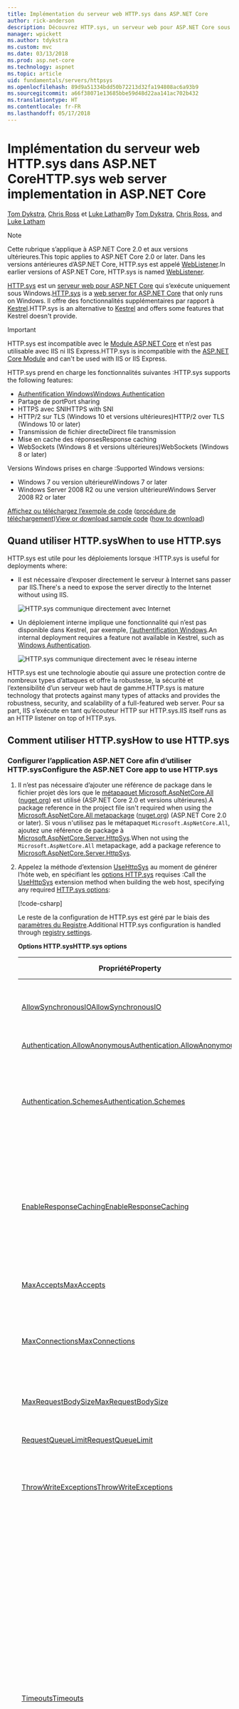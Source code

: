```yaml
---
title: Implémentation du serveur web HTTP.sys dans ASP.NET Core
author: rick-anderson
description: Découvrez HTTP.sys, un serveur web pour ASP.NET Core sous Windows. Basé sur le pilote en mode noyau HTTP.sys, HTTP.sys est une solution qui permet d’établir une connexion directe à Internet sans IIS ni Kestrel.
manager: wpickett
ms.author: tdykstra
ms.custom: mvc
ms.date: 03/13/2018
ms.prod: asp.net-core
ms.technology: aspnet
ms.topic: article
uid: fundamentals/servers/httpsys
ms.openlocfilehash: 89d9a51334bdd50b72213d32fa194808ac6a93b9
ms.sourcegitcommit: a66f38071e13685bbe59d48d22aa141ac702b432
ms.translationtype: HT
ms.contentlocale: fr-FR
ms.lasthandoff: 05/17/2018
---
```

# <a name="httpsys-web-server-implementation-in-aspnet-core"></a><span data-ttu-id="3659b-104">Implémentation du serveur web HTTP.sys dans ASP.NET Core</span><span class="sxs-lookup"><span data-stu-id="3659b-104">HTTP.sys web server implementation in ASP.NET Core</span></span>

<span data-ttu-id="3659b-105">[Tom Dykstra](https://github.com/tdykstra), [Chris Ross](https://github.com/Tratcher) et [Luke Latham](https://github.com/guardrex)</span><span class="sxs-lookup"><span data-stu-id="3659b-105">By [Tom Dykstra](https://github.com/tdykstra), [Chris Ross](https://github.com/Tratcher), and [Luke Latham](https://github.com/guardrex)</span></span>

> [!NOTE]
> <span data-ttu-id="3659b-106">Cette rubrique s’applique à ASP.NET Core 2.0 et aux versions ultérieures.</span><span class="sxs-lookup"><span data-stu-id="3659b-106">This topic applies to ASP.NET Core 2.0 or later.</span></span> <span data-ttu-id="3659b-107">Dans les versions antérieures d’ASP.NET Core, HTTP.sys est appelé [WebListener](xref:fundamentals/servers/weblistener).</span><span class="sxs-lookup"><span data-stu-id="3659b-107">In earlier versions of ASP.NET Core, HTTP.sys is named [WebListener](xref:fundamentals/servers/weblistener).</span></span>

<span data-ttu-id="3659b-108">[HTTP.sys](/iis/get-started/introduction-to-iis/introduction-to-iis-architecture#hypertext-transfer-protocol-stack-httpsys) est un [serveur web pour ASP.NET Core](xref:fundamentals/servers/index) qui s’exécute uniquement sous Windows.</span><span class="sxs-lookup"><span data-stu-id="3659b-108">[HTTP.sys](/iis/get-started/introduction-to-iis/introduction-to-iis-architecture#hypertext-transfer-protocol-stack-httpsys) is a [web server for ASP.NET Core](xref:fundamentals/servers/index) that only runs on Windows.</span></span> <span data-ttu-id="3659b-109">Il offre des fonctionnalités supplémentaires par rapport à [Kestrel](xref:fundamentals/servers/kestrel).</span><span class="sxs-lookup"><span data-stu-id="3659b-109">HTTP.sys is an alternative to [Kestrel](xref:fundamentals/servers/kestrel) and offers some features that Kestrel doesn't provide.</span></span>

> [!IMPORTANT]
> <span data-ttu-id="3659b-110">HTTP.sys est incompatible avec le [Module ASP.NET Core](xref:fundamentals/servers/aspnet-core-module) et n’est pas utilisable avec IIS ni IIS Express.</span><span class="sxs-lookup"><span data-stu-id="3659b-110">HTTP.sys is incompatible with the [ASP.NET Core Module](xref:fundamentals/servers/aspnet-core-module) and can't be used with IIS or IIS Express.</span></span>

<span data-ttu-id="3659b-111">HTTP.sys prend en charge les fonctionnalités suivantes :</span><span class="sxs-lookup"><span data-stu-id="3659b-111">HTTP.sys supports the following features:</span></span>

* [<span data-ttu-id="3659b-112">Authentification Windows</span><span class="sxs-lookup"><span data-stu-id="3659b-112">Windows Authentication</span></span>](xref:security/authentication/windowsauth)
* <span data-ttu-id="3659b-113">Partage de port</span><span class="sxs-lookup"><span data-stu-id="3659b-113">Port sharing</span></span>
* <span data-ttu-id="3659b-114">HTTPS avec SNI</span><span class="sxs-lookup"><span data-stu-id="3659b-114">HTTPS with SNI</span></span>
* <span data-ttu-id="3659b-115">HTTP/2 sur TLS (Windows 10 et versions ultérieures)</span><span class="sxs-lookup"><span data-stu-id="3659b-115">HTTP/2 over TLS (Windows 10 or later)</span></span>
* <span data-ttu-id="3659b-116">Transmission de fichier directe</span><span class="sxs-lookup"><span data-stu-id="3659b-116">Direct file transmission</span></span>
* <span data-ttu-id="3659b-117">Mise en cache des réponses</span><span class="sxs-lookup"><span data-stu-id="3659b-117">Response caching</span></span>
* <span data-ttu-id="3659b-118">WebSockets (Windows 8 et versions ultérieures)</span><span class="sxs-lookup"><span data-stu-id="3659b-118">WebSockets (Windows 8 or later)</span></span>

<span data-ttu-id="3659b-119">Versions Windows prises en charge :</span><span class="sxs-lookup"><span data-stu-id="3659b-119">Supported Windows versions:</span></span>

* <span data-ttu-id="3659b-120">Windows 7 ou version ultérieure</span><span class="sxs-lookup"><span data-stu-id="3659b-120">Windows 7 or later</span></span>
* <span data-ttu-id="3659b-121">Windows Server 2008 R2 ou une version ultérieure</span><span class="sxs-lookup"><span data-stu-id="3659b-121">Windows Server 2008 R2 or later</span></span>

<span data-ttu-id="3659b-122">[Affichez ou téléchargez l’exemple de code](https://github.com/aspnet/Docs/tree/master/aspnetcore/fundamentals/servers/httpsys/sample) ([procédure de téléchargement](xref:tutorials/index#how-to-download-a-sample))</span><span class="sxs-lookup"><span data-stu-id="3659b-122">[View or download sample code](https://github.com/aspnet/Docs/tree/master/aspnetcore/fundamentals/servers/httpsys/sample) ([how to download](xref:tutorials/index#how-to-download-a-sample))</span></span>

## <a name="when-to-use-httpsys"></a><span data-ttu-id="3659b-123">Quand utiliser HTTP.sys</span><span class="sxs-lookup"><span data-stu-id="3659b-123">When to use HTTP.sys</span></span>

<span data-ttu-id="3659b-124">HTTP.sys est utile pour les déploiements lorsque :</span><span class="sxs-lookup"><span data-stu-id="3659b-124">HTTP.sys is useful for deployments where:</span></span>

* <span data-ttu-id="3659b-125">Il est nécessaire d’exposer directement le serveur à Internet sans passer par IIS.</span><span class="sxs-lookup"><span data-stu-id="3659b-125">There's a need to expose the server directly to the Internet without using IIS.</span></span>

  ![HTTP.sys communique directement avec Internet](httpsys/_static/httpsys-to-internet.png)

* <span data-ttu-id="3659b-127">Un déploiement interne implique une fonctionnalité qui n’est pas disponible dans Kestrel, par exemple, [l’authentification Windows](xref:security/authentication/windowsauth).</span><span class="sxs-lookup"><span data-stu-id="3659b-127">An internal deployment requires a feature not available in Kestrel, such as [Windows Authentication](xref:security/authentication/windowsauth).</span></span>

  ![HTTP.sys communique directement avec le réseau interne](httpsys/_static/httpsys-to-internal.png)

<span data-ttu-id="3659b-129">HTTP.sys est une technologie aboutie qui assure une protection contre de nombreux types d’attaques et offre la robustesse, la sécurité et l’extensibilité d’un serveur web haut de gamme.</span><span class="sxs-lookup"><span data-stu-id="3659b-129">HTTP.sys is mature technology that protects against many types of attacks and provides the robustness, security, and scalability of a full-featured web server.</span></span> <span data-ttu-id="3659b-130">Pour sa part, IIS s’exécute en tant qu’écouteur HTTP sur HTTP.sys.</span><span class="sxs-lookup"><span data-stu-id="3659b-130">IIS itself runs as an HTTP listener on top of HTTP.sys.</span></span> 

## <a name="how-to-use-httpsys"></a><span data-ttu-id="3659b-131">Comment utiliser HTTP.sys</span><span class="sxs-lookup"><span data-stu-id="3659b-131">How to use HTTP.sys</span></span>

### <a name="configure-the-aspnet-core-app-to-use-httpsys"></a><span data-ttu-id="3659b-132">Configurer l’application ASP.NET Core afin d’utiliser HTTP.sys</span><span class="sxs-lookup"><span data-stu-id="3659b-132">Configure the ASP.NET Core app to use HTTP.sys</span></span>

1. <span data-ttu-id="3659b-133">Il n’est pas nécessaire d’ajouter une référence de package dans le fichier projet dès lors que le [métapaquet Microsoft.AspNetCore.All](xref:fundamentals/metapackage) ([nuget.org](https://www.nuget.org/packages/Microsoft.AspNetCore.All/)) est utilisé (ASP.NET Core 2.0 et versions ultérieures).</span><span class="sxs-lookup"><span data-stu-id="3659b-133">A package reference in the project file isn't required when using the [Microsoft.AspNetCore.All metapackage](xref:fundamentals/metapackage) ([nuget.org](https://www.nuget.org/packages/Microsoft.AspNetCore.All/)) (ASP.NET Core 2.0 or later).</span></span> <span data-ttu-id="3659b-134">Si vous n'utilisez pas le métapaquet `Microsoft.AspNetCore.All`, ajoutez une référence de package à [Microsoft.AspNetCore.Server.HttpSys](https://www.nuget.org/packages/Microsoft.AspNetCore.Server.HttpSys/).</span><span class="sxs-lookup"><span data-stu-id="3659b-134">When not using the `Microsoft.AspNetCore.All` metapackage, add a package reference to [Microsoft.AspNetCore.Server.HttpSys](https://www.nuget.org/packages/Microsoft.AspNetCore.Server.HttpSys/).</span></span>

2. <span data-ttu-id="3659b-135">Appelez la méthode d’extension [UseHttpSys](/dotnet/api/microsoft.aspnetcore.hosting.webhostbuilderhttpsysextensions.usehttpsys) au moment de générer l’hôte web, en spécifiant les [options HTTP.sys](/dotnet/api/microsoft.aspnetcore.server.httpsys.httpsysoptions) requises :</span><span class="sxs-lookup"><span data-stu-id="3659b-135">Call the [UseHttpSys](/dotnet/api/microsoft.aspnetcore.hosting.webhostbuilderhttpsysextensions.usehttpsys) extension method when building the web host, specifying any required [HTTP.sys options](/dotnet/api/microsoft.aspnetcore.server.httpsys.httpsysoptions):</span></span>

   [!code-csharp[](httpsys/sample/Program.cs?name=snippet1&highlight=4-12)]

   <span data-ttu-id="3659b-136">Le reste de la configuration de HTTP.sys est géré par le biais des [paramètres du Registre](https://support.microsoft.com/kb/820129).</span><span class="sxs-lookup"><span data-stu-id="3659b-136">Additional HTTP.sys configuration is handled through [registry settings](https://support.microsoft.com/kb/820129).</span></span>

   <span data-ttu-id="3659b-137">**Options HTTP.sys**</span><span class="sxs-lookup"><span data-stu-id="3659b-137">**HTTP.sys options**</span></span>

   | <span data-ttu-id="3659b-138">Propriété</span><span class="sxs-lookup"><span data-stu-id="3659b-138">Property</span></span> | <span data-ttu-id="3659b-139">Description</span><span class="sxs-lookup"><span data-stu-id="3659b-139">Description</span></span> | <span data-ttu-id="3659b-140">Par défaut</span><span class="sxs-lookup"><span data-stu-id="3659b-140">Default</span></span> |
   | -------- | ----------- | :-----: |
   | [<span data-ttu-id="3659b-141">AllowSynchronousIO</span><span class="sxs-lookup"><span data-stu-id="3659b-141">AllowSynchronousIO</span></span>](/dotnet/api/microsoft.aspnetcore.server.httpsys.httpsysoptions.allowsynchronousio) | <span data-ttu-id="3659b-142">Contrôle si l’entrée/sortie synchrone est autorisée pour le `HttpContext.Request.Body` et le `HttpContext.Response.Body`.</span><span class="sxs-lookup"><span data-stu-id="3659b-142">Control whether synchronous input/output is allowed for the `HttpContext.Request.Body` and `HttpContext.Response.Body`.</span></span> | `true` |
   | [<span data-ttu-id="3659b-143">Authentication.AllowAnonymous</span><span class="sxs-lookup"><span data-stu-id="3659b-143">Authentication.AllowAnonymous</span></span>](/dotnet/api/microsoft.aspnetcore.server.httpsys.authenticationmanager.allowanonymous) | <span data-ttu-id="3659b-144">Autorise les requêtes anonymes.</span><span class="sxs-lookup"><span data-stu-id="3659b-144">Allow anonymous requests.</span></span> | `true` |
   | [<span data-ttu-id="3659b-145">Authentication.Schemes</span><span class="sxs-lookup"><span data-stu-id="3659b-145">Authentication.Schemes</span></span>](/dotnet/api/microsoft.aspnetcore.server.httpsys.authenticationmanager.schemes) | <span data-ttu-id="3659b-146">Spécifie les schémas d’authentification autorisés.</span><span class="sxs-lookup"><span data-stu-id="3659b-146">Specify the allowed authentication schemes.</span></span> <span data-ttu-id="3659b-147">Peut être modifié à tout moment avant la suppression de l’écouteur.</span><span class="sxs-lookup"><span data-stu-id="3659b-147">May be modified at any time prior to disposing the listener.</span></span> <span data-ttu-id="3659b-148">Les valeurs sont fournies par [l’enum AuthenticationSchemes](/dotnet/api/microsoft.aspnetcore.server.httpsys.authenticationschemes) : `Basic`, `Kerberos`, `Negotiate`, `None` et `NTLM`.</span><span class="sxs-lookup"><span data-stu-id="3659b-148">Values are provided by the [AuthenticationSchemes enum](/dotnet/api/microsoft.aspnetcore.server.httpsys.authenticationschemes): `Basic`, `Kerberos`, `Negotiate`, `None`, and `NTLM`.</span></span> | `None` |
   | [<span data-ttu-id="3659b-149">EnableResponseCaching</span><span class="sxs-lookup"><span data-stu-id="3659b-149">EnableResponseCaching</span></span>](/dotnet/api/microsoft.aspnetcore.server.httpsys.httpsysoptions.enableresponsecaching) | <span data-ttu-id="3659b-150">Tente la mise en cache [en mode noyau](/windows-hardware/drivers/gettingstarted/user-mode-and-kernel-mode) pour les réponses comportant un en-tête compatible.</span><span class="sxs-lookup"><span data-stu-id="3659b-150">Attempt [kernel-mode](/windows-hardware/drivers/gettingstarted/user-mode-and-kernel-mode) caching for responses with eligible headers.</span></span> <span data-ttu-id="3659b-151">La réponse peut ne pas inclure d’en-tête `Set-Cookie`, `Vary` ou `Pragma`.</span><span class="sxs-lookup"><span data-stu-id="3659b-151">The response may not include `Set-Cookie`, `Vary`, or `Pragma` headers.</span></span> <span data-ttu-id="3659b-152">Elle doit comporter un en-tête `Cache-Control` `public` et soit une valeur `shared-max-age` ou `max-age`, soit un en-tête `Expires`.</span><span class="sxs-lookup"><span data-stu-id="3659b-152">It must include a `Cache-Control` header that's `public` and either a `shared-max-age` or `max-age` value, or an `Expires` header.</span></span> | `true` |
   | [<span data-ttu-id="3659b-153">MaxAccepts</span><span class="sxs-lookup"><span data-stu-id="3659b-153">MaxAccepts</span></span>](/dotnet/api/microsoft.aspnetcore.server.httpsys.httpsysoptions.maxaccepts) | <span data-ttu-id="3659b-154">Nombre maximal d'acceptations simultanées.</span><span class="sxs-lookup"><span data-stu-id="3659b-154">The maximum number of concurrent accepts.</span></span> | <span data-ttu-id="3659b-155">5 &times; [Environment.<br>ProcessorCount](/dotnet/api/system.environment.processorcount)</span><span class="sxs-lookup"><span data-stu-id="3659b-155">5 &times; [Environment.<br>ProcessorCount](/dotnet/api/system.environment.processorcount)</span></span> |
   | [<span data-ttu-id="3659b-156">MaxConnections</span><span class="sxs-lookup"><span data-stu-id="3659b-156">MaxConnections</span></span>](/dotnet/api/microsoft.aspnetcore.server.httpsys.httpsysoptions.maxconnections) | <span data-ttu-id="3659b-157">Nombre maximum de connexions simultanées à accepter.</span><span class="sxs-lookup"><span data-stu-id="3659b-157">The maximum number of concurrent connections to accept.</span></span> <span data-ttu-id="3659b-158">Utilisez `-1` pour signifier l’infini,</span><span class="sxs-lookup"><span data-stu-id="3659b-158">Use `-1` for infinite.</span></span> <span data-ttu-id="3659b-159">et `null` pour utiliser le paramètre du Registre qui s’applique à l’ordinateur dans son ensemble.</span><span class="sxs-lookup"><span data-stu-id="3659b-159">Use `null` to use the registry's machine-wide setting.</span></span> | `null`<br><span data-ttu-id="3659b-160">(illimité)</span><span class="sxs-lookup"><span data-stu-id="3659b-160">(unlimited)</span></span> |
   | [<span data-ttu-id="3659b-161">MaxRequestBodySize</span><span class="sxs-lookup"><span data-stu-id="3659b-161">MaxRequestBodySize</span></span>](/dotnet/api/microsoft.aspnetcore.server.httpsys.httpsysoptions.maxrequestbodysize) | <span data-ttu-id="3659b-162">Consultez la section <a href="#maxrequestbodysize">MaxRequestBodySize</a>.</span><span class="sxs-lookup"><span data-stu-id="3659b-162">See the <a href="#maxrequestbodysize">MaxRequestBodySize</a> section.</span></span> | <span data-ttu-id="3659b-163">30 000 000 octets</span><span class="sxs-lookup"><span data-stu-id="3659b-163">30000000 bytes</span></span><br><span data-ttu-id="3659b-164">(env. 28,6 Mo)</span><span class="sxs-lookup"><span data-stu-id="3659b-164">(~28.6 MB)</span></span> |
   | [<span data-ttu-id="3659b-165">RequestQueueLimit</span><span class="sxs-lookup"><span data-stu-id="3659b-165">RequestQueueLimit</span></span>](/dotnet/api/microsoft.aspnetcore.server.httpsys.httpsysoptions.requestqueuelimit) | <span data-ttu-id="3659b-166">Nombre maximal de demandes pouvant être placées en file d'attente.</span><span class="sxs-lookup"><span data-stu-id="3659b-166">The maximum number of requests that can be queued.</span></span> | <span data-ttu-id="3659b-167">1000</span><span class="sxs-lookup"><span data-stu-id="3659b-167">1000</span></span> |
   | [<span data-ttu-id="3659b-168">ThrowWriteExceptions</span><span class="sxs-lookup"><span data-stu-id="3659b-168">ThrowWriteExceptions</span></span>](/dotnet/api/microsoft.aspnetcore.server.httpsys.httpsysoptions.throwwriteexceptions) | <span data-ttu-id="3659b-169">Indique si les écritures dans le corps de la réponse qui échouent en raison d’une déconnexion du client doivent lever des exceptions ou se terminer normalement.</span><span class="sxs-lookup"><span data-stu-id="3659b-169">Indicate if response body writes that fail due to client disconnects should throw exceptions or complete normally.</span></span> | `false`<br><span data-ttu-id="3659b-170">(se terminer normalement)</span><span class="sxs-lookup"><span data-stu-id="3659b-170">(complete normally)</span></span> |
   | [<span data-ttu-id="3659b-171">Timeouts</span><span class="sxs-lookup"><span data-stu-id="3659b-171">Timeouts</span></span>](/dotnet/api/microsoft.aspnetcore.server.httpsys.httpsysoptions.timeouts) | <span data-ttu-id="3659b-172">Expose la configuration [TimeoutManager](/dotnet/api/microsoft.aspnetcore.server.httpsys.timeoutmanager) de HTTP.sys, également paramétrable dans le Registre.</span><span class="sxs-lookup"><span data-stu-id="3659b-172">Expose the HTTP.sys [TimeoutManager](/dotnet/api/microsoft.aspnetcore.server.httpsys.timeoutmanager) configuration, which may also be configured in the registry.</span></span> <span data-ttu-id="3659b-173">Suivez les liens de l’API pour en savoir plus sur chaque paramètre, y compris les valeurs par défaut :</span><span class="sxs-lookup"><span data-stu-id="3659b-173">Follow the API links to learn more about each setting, including default values:</span></span><ul><li><span data-ttu-id="3659b-174">[Timeouts.DrainEntityBody](/dotnet/api/microsoft.aspnetcore.server.httpsys.httpsysoptions.timeouts.drainentitybody) &ndash; Temps alloué à l’API de serveur HTTP pour décharger le corps de l’entité sur une connexion persistante.</span><span class="sxs-lookup"><span data-stu-id="3659b-174">[Timeouts.DrainEntityBody](/dotnet/api/microsoft.aspnetcore.server.httpsys.httpsysoptions.timeouts.drainentitybody) &ndash; Time allowed for the HTTP Server API to drain the entity body on a Keep-Alive connection.</span></span></li><li><span data-ttu-id="3659b-175">[Timeouts.EntityBody](/dotnet/api/microsoft.aspnetcore.server.httpsys.httpsysoptions.timeouts.entitybody) &ndash; Temps alloué pour que le corps de l'entité de la demande arrive.</span><span class="sxs-lookup"><span data-stu-id="3659b-175">[Timeouts.EntityBody](/dotnet/api/microsoft.aspnetcore.server.httpsys.httpsysoptions.timeouts.entitybody) &ndash; Time allowed for the request entity body to arrive.</span></span></li><li><span data-ttu-id="3659b-176">[Timeouts.HeaderWait](/dotnet/api/microsoft.aspnetcore.server.httpsys.httpsysoptions.timeouts.headerwait) &ndash; Temps alloué à l’API de serveur HTTP pour analyser l’en-tête de la demande.</span><span class="sxs-lookup"><span data-stu-id="3659b-176">[Timeouts.HeaderWait](/dotnet/api/microsoft.aspnetcore.server.httpsys.httpsysoptions.timeouts.headerwait) &ndash; Time allowed for the HTTP Server API to parse the request header.</span></span></li><li><span data-ttu-id="3659b-177">[Timeouts.IdleConnection](/dotnet/api/microsoft.aspnetcore.server.httpsys.httpsysoptions.timeouts.idleconnection) &ndash; Temps alloué pour une connexion inactive.</span><span class="sxs-lookup"><span data-stu-id="3659b-177">[Timeouts.IdleConnection](/dotnet/api/microsoft.aspnetcore.server.httpsys.httpsysoptions.timeouts.idleconnection) &ndash; Time allowed for an idle connection.</span></span></li><li><span data-ttu-id="3659b-178">[Timeouts.MinSendBytesPerSecond](/dotnet/api/microsoft.aspnetcore.server.httpsys.httpsysoptions.timeouts.minsendbytespersecond) &ndash; Taux d’envoi minimal de la réponse.</span><span class="sxs-lookup"><span data-stu-id="3659b-178">[Timeouts.MinSendBytesPerSecond](/dotnet/api/microsoft.aspnetcore.server.httpsys.httpsysoptions.timeouts.minsendbytespersecond) &ndash; The minimum send rate for the response.</span></span></li><li><span data-ttu-id="3659b-179">[Timeouts.RequestQueue](/dotnet/api/microsoft.aspnetcore.server.httpsys.httpsysoptions.timeouts.requestqueue) &ndash; Temps alloué à la demande pour rester dans la file d’attente des demandes avant que l’application ne la récupère.</span><span class="sxs-lookup"><span data-stu-id="3659b-179">[Timeouts.RequestQueue](/dotnet/api/microsoft.aspnetcore.server.httpsys.httpsysoptions.timeouts.requestqueue) &ndash; Time allowed for the request to remain in the request queue before the app picks it up.</span></span></li></ul> |  |
   | [<span data-ttu-id="3659b-180">UrlPrefixes</span><span class="sxs-lookup"><span data-stu-id="3659b-180">UrlPrefixes</span></span>](/dotnet/api/microsoft.aspnetcore.server.httpsys.httpsysoptions.urlprefixes) | <span data-ttu-id="3659b-181">Spécifiez la [UrlPrefixCollection](/dotnet/api/microsoft.aspnetcore.server.httpsys.urlprefixcollection) à inscrire auprès de HTTP.sys.</span><span class="sxs-lookup"><span data-stu-id="3659b-181">Specify the [UrlPrefixCollection](/dotnet/api/microsoft.aspnetcore.server.httpsys.urlprefixcollection) to register with HTTP.sys.</span></span> <span data-ttu-id="3659b-182">La plus utile est [UrlPrefixCollection.Add](/dotnet/api/microsoft.aspnetcore.server.httpsys.urlprefixcollection.add), qui permet d’ajouter un préfixe à la collection.</span><span class="sxs-lookup"><span data-stu-id="3659b-182">The most useful is [UrlPrefixCollection.Add](/dotnet/api/microsoft.aspnetcore.server.httpsys.urlprefixcollection.add), which is used to add a prefix to the collection.</span></span> <span data-ttu-id="3659b-183">Ces choix peuvent être modifiés à tout moment avant la suppression de l’écouteur.</span><span class="sxs-lookup"><span data-stu-id="3659b-183">These may be modified at any time prior to disposing the listener.</span></span> |  |

   <a name="maxrequestbodysize"></a>
   <span data-ttu-id="3659b-184">**MaxRequestBodySize**</span><span class="sxs-lookup"><span data-stu-id="3659b-184">**MaxRequestBodySize**</span></span>

   <span data-ttu-id="3659b-185">Taille maximale autorisée pour le corps d’une demande, en octets.</span><span class="sxs-lookup"><span data-stu-id="3659b-185">The maximum allowed size of any request body in bytes.</span></span> <span data-ttu-id="3659b-186">Lorsque la valeur est `null`, elle est illimitée.</span><span class="sxs-lookup"><span data-stu-id="3659b-186">When set to `null`, the maximum request body size is unlimited.</span></span> <span data-ttu-id="3659b-187">Cette limite est sans effet sur les connexions mises à niveau, qui sont illimitées.</span><span class="sxs-lookup"><span data-stu-id="3659b-187">This limit has no effect on upgraded connections, which are always unlimited.</span></span>

   <span data-ttu-id="3659b-188">Pour remplacer la limite d’un seul `IActionResult` dans une application MVC ASP.NET Core, nous vous recommandons d’utiliser l’attribut [RequestSizeLimitAttribute](/dotnet/api/microsoft.aspnetcore.mvc.requestsizelimitattribute) sur une méthode d’action :</span><span class="sxs-lookup"><span data-stu-id="3659b-188">The recommended method to override the limit in an ASP.NET Core MVC app for a single `IActionResult` is to use the [RequestSizeLimitAttribute](/dotnet/api/microsoft.aspnetcore.mvc.requestsizelimitattribute) attribute on an action method:</span></span>

   ```csharp
   [RequestSizeLimit(100000000)]
   public IActionResult MyActionMethod()
   ```

   <span data-ttu-id="3659b-189">Une exception est levée si l’application tente de configurer la limite sur une demande dont l’application a commencé la lecture.</span><span class="sxs-lookup"><span data-stu-id="3659b-189">An exception is thrown if the app attempts to configure the limit on a request after the app has started reading the request.</span></span> <span data-ttu-id="3659b-190">La propriété `IsReadOnly` indique si la propriété `MaxRequestBodySize` est en lecture seule, et donc s’il est trop tard pour configurer la limite.</span><span class="sxs-lookup"><span data-stu-id="3659b-190">An `IsReadOnly` property can be used to indicate if the `MaxRequestBodySize` property is in a read-only state, meaning it's too late to configure the limit.</span></span>

   <span data-ttu-id="3659b-191">Si l’application doit remplacer [MaxRequestBodySize](/dotnet/api/microsoft.aspnetcore.server.httpsys.httpsysoptions.maxrequestbodysize) demande par demande, utilisez [IHttpMaxRequestBodySizeFeature](/dotnet/api/microsoft.aspnetcore.http.features.ihttpmaxrequestbodysizefeature) :</span><span class="sxs-lookup"><span data-stu-id="3659b-191">If the app should override [MaxRequestBodySize](/dotnet/api/microsoft.aspnetcore.server.httpsys.httpsysoptions.maxrequestbodysize) per-request, use the [IHttpMaxRequestBodySizeFeature](/dotnet/api/microsoft.aspnetcore.http.features.ihttpmaxrequestbodysizefeature):</span></span>

   [!code-csharp[](httpsys/sample/Startup.cs?name=snippet1&highlight=6-7)]

3. <span data-ttu-id="3659b-192">Si vous utilisez Visual Studio, vérifiez que l’application n’est pas configurée pour exécuter IIS ou IIS Express.</span><span class="sxs-lookup"><span data-stu-id="3659b-192">If using Visual Studio, make sure the app isn't configured to run IIS or IIS Express.</span></span>

   <span data-ttu-id="3659b-193">Dans Visual Studio, le profil de démarrage par défaut est destiné à IIS Express.</span><span class="sxs-lookup"><span data-stu-id="3659b-193">In Visual Studio, the default launch profile is for IIS Express.</span></span> <span data-ttu-id="3659b-194">Pour exécuter le projet en tant qu’application console, changez manuellement le profil sélectionné, comme dans la capture d’écran suivante :</span><span class="sxs-lookup"><span data-stu-id="3659b-194">To run the project as a console app, manually change the selected profile, as shown in the following screen shot:</span></span>

   ![Sélectionner le profil d’application console](httpsys/_static/vs-choose-profile.png)

### <a name="configure-windows-server"></a><span data-ttu-id="3659b-196">Configurer Windows Server</span><span class="sxs-lookup"><span data-stu-id="3659b-196">Configure Windows Server</span></span>

1. <span data-ttu-id="3659b-197">Si l’application est un [déploiement dépendant de .NET Framework](/dotnet/core/deploying/#framework-dependent-deployments-fdd), installez .NET Core, .NET Framework ou les deux (si l’application est une application .NET Core ciblant .NET Framework).</span><span class="sxs-lookup"><span data-stu-id="3659b-197">If the app is a [framework-dependent deployment](/dotnet/core/deploying/#framework-dependent-deployments-fdd), install .NET Core, .NET Framework, or both (if the app is a .NET Core app targeting the .NET Framework).</span></span>

   * <span data-ttu-id="3659b-198">**.NET Core** &ndash; Si l’application nécessite .NET Core, procurez-vous et exécutez le programme d’installation de .NET Core sur [Tous les téléchargements .NET](https://www.microsoft.com/net/download/all).</span><span class="sxs-lookup"><span data-stu-id="3659b-198">**.NET Core** &ndash; If the app requires .NET Core, obtain and run the .NET Core installer from [.NET All Downloads](https://www.microsoft.com/net/download/all).</span></span>
   * <span data-ttu-id="3659b-199">**.NET Framework** &ndash; Si l’application requiert .NET Framework, consultez la page [.NET Framework : guide d’installation](/dotnet/framework/install/) pour connaître les instructions d’installation.</span><span class="sxs-lookup"><span data-stu-id="3659b-199">**.NET Framework** &ndash; If the app requires .NET Framework, see [.NET Framework: Installation guide](/dotnet/framework/install/) to find installation instructions.</span></span> <span data-ttu-id="3659b-200">Installez la version requise de .NET Framework.</span><span class="sxs-lookup"><span data-stu-id="3659b-200">Install the required .NET Framework.</span></span> <span data-ttu-id="3659b-201">Le programme d’installation de la dernière version de .NET Framework se trouve dans la page [Tous les téléchargements .NET](https://www.microsoft.com/net/download/all).</span><span class="sxs-lookup"><span data-stu-id="3659b-201">The installer for the latest .NET Framework can be found at [.NET All Downloads](https://www.microsoft.com/net/download/all).</span></span>

2. <span data-ttu-id="3659b-202">Configurez les ports et les URL de l’application.</span><span class="sxs-lookup"><span data-stu-id="3659b-202">Configure URLs and ports for the app.</span></span>

   <span data-ttu-id="3659b-203">Par défaut, ASP.NET Core est lié à `http://localhost:5000`.</span><span class="sxs-lookup"><span data-stu-id="3659b-203">By default, ASP.NET Core binds to `http://localhost:5000`.</span></span> <span data-ttu-id="3659b-204">Pour configurer les ports et les préfixes d’URL, il existe plusieurs possibilités :</span><span class="sxs-lookup"><span data-stu-id="3659b-204">To configure URL prefixes and ports, options include using:</span></span>

   * [<span data-ttu-id="3659b-205">UseUrls</span><span class="sxs-lookup"><span data-stu-id="3659b-205">UseUrls</span></span>](/dotnet/api/microsoft.aspnetcore.hosting.hostingabstractionswebhostbuilderextensions.useurls)
   * <span data-ttu-id="3659b-206">Arguments de ligne de commande `urls`</span><span class="sxs-lookup"><span data-stu-id="3659b-206">`urls` command-line argument</span></span>
   * <span data-ttu-id="3659b-207">Variable d’environnement `ASPNETCORE_URLS`</span><span class="sxs-lookup"><span data-stu-id="3659b-207">`ASPNETCORE_URLS` environment variable</span></span>
   * [<span data-ttu-id="3659b-208">UrlPrefixes</span><span class="sxs-lookup"><span data-stu-id="3659b-208">UrlPrefixes</span></span>](/dotnet/api/microsoft.aspnetcore.server.httpsys.httpsysoptions.urlprefixes)

   <span data-ttu-id="3659b-209">L’exemple de code suivant montre comment utiliser [UrlPrefixes](/dotnet/api/microsoft.aspnetcore.server.httpsys.httpsysoptions.urlprefixes) :</span><span class="sxs-lookup"><span data-stu-id="3659b-209">The following code example shows how to use [UrlPrefixes](/dotnet/api/microsoft.aspnetcore.server.httpsys.httpsysoptions.urlprefixes):</span></span>

   [!code-csharp[](httpsys/sample/Program.cs?name=snippet1&highlight=11)]

   <span data-ttu-id="3659b-210">`UrlPrefixes` présente l’avantage de générer immédiatement un message d’erreur en cas de préfixe mal formé.</span><span class="sxs-lookup"><span data-stu-id="3659b-210">An advantage of `UrlPrefixes` is that an error message is generated immediately for improperly formatted prefixes.</span></span>

   <span data-ttu-id="3659b-211">Les paramètres de `UrlPrefixes` remplacent les paramètres `UseUrls`/`urls`/`ASPNETCORE_URLS`.</span><span class="sxs-lookup"><span data-stu-id="3659b-211">The settings in `UrlPrefixes` override `UseUrls`/`urls`/`ASPNETCORE_URLS` settings.</span></span> <span data-ttu-id="3659b-212">Par conséquent, avec `UseUrls`, `urls` et la variable d’environnement `ASPNETCORE_URLS`, il est plus facile de basculer entre Kestrel et HTTP.sys.</span><span class="sxs-lookup"><span data-stu-id="3659b-212">Therefore, an advantage of `UseUrls`, `urls`, and the `ASPNETCORE_URLS` environment variable is that it's easier to switch between Kestrel and HTTP.sys.</span></span> <span data-ttu-id="3659b-213">Pour plus d’informations sur `UseUrls`, `urls` et `ASPNETCORE_URLS`, consultez la rubrique [Héberger dans ASP.NET Core](xref:fundamentals/host/index).</span><span class="sxs-lookup"><span data-stu-id="3659b-213">For more information on `UseUrls`, `urls`, and `ASPNETCORE_URLS`, see the [Host in ASP.NET Core](xref:fundamentals/host/index) topic.</span></span>

   <span data-ttu-id="3659b-214">HTTP.sys utilise les [formats de chaîne UrlPrefix de l’API de serveur HTTP](https://msdn.microsoft.com/library/windows/desktop/aa364698.aspx).</span><span class="sxs-lookup"><span data-stu-id="3659b-214">HTTP.sys uses the [HTTP Server API UrlPrefix string formats](https://msdn.microsoft.com/library/windows/desktop/aa364698.aspx).</span></span>

   > [!WARNING]
   > <span data-ttu-id="3659b-215">Les liaisons génériques de niveau supérieur (`http://*:80/` et `http://+:80`) ne doivent **pas** être utilisées.</span><span class="sxs-lookup"><span data-stu-id="3659b-215">Top-level wildcard bindings (`http://*:80/` and `http://+:80`) should **not** be used.</span></span> <span data-ttu-id="3659b-216">Les liaisons génériques de niveau supérieur peuvent exposer votre application à des failles de sécurité.</span><span class="sxs-lookup"><span data-stu-id="3659b-216">Top-level wildcard bindings can open up your app to security vulnerabilities.</span></span> <span data-ttu-id="3659b-217">Cela s’applique aux caractères génériques forts et faibles.</span><span class="sxs-lookup"><span data-stu-id="3659b-217">This applies to both strong and weak wildcards.</span></span> <span data-ttu-id="3659b-218">Utilisez des noms d’hôte explicites plutôt que des caractères génériques.</span><span class="sxs-lookup"><span data-stu-id="3659b-218">Use explicit host names rather than wildcards.</span></span> <span data-ttu-id="3659b-219">Une liaison générique de sous-domaine (par exemple, `*.mysub.com`) ne présente pas ce risque de sécurité si vous contrôlez le domaine parent en entier (par opposition à `*.com`, qui est vulnérable).</span><span class="sxs-lookup"><span data-stu-id="3659b-219">Subdomain wildcard binding (for example, `*.mysub.com`) doesn't have this security risk if you control the entire parent domain (as opposed to `*.com`, which is vulnerable).</span></span> <span data-ttu-id="3659b-220">Consultez la [rfc7230 section-5.4](https://tools.ietf.org/html/rfc7230#section-5.4) pour plus d’informations.</span><span class="sxs-lookup"><span data-stu-id="3659b-220">See [rfc7230 section-5.4](https://tools.ietf.org/html/rfc7230#section-5.4) for more information.</span></span>

3. <span data-ttu-id="3659b-221">Préinscrivez les préfixes d’URL à lier à HTTP.sys et configurez les certificats x.509.</span><span class="sxs-lookup"><span data-stu-id="3659b-221">Preregister URL prefixes to bind to HTTP.sys and set up x.509 certificates.</span></span>

   <span data-ttu-id="3659b-222">Si les préfixes d’URL ne sont pas préinscrits sous Windows, exécutez l’application avec des privilèges Administrateur.</span><span class="sxs-lookup"><span data-stu-id="3659b-222">If URL prefixes aren't preregistered in Windows, run the app with administrator privileges.</span></span> <span data-ttu-id="3659b-223">Il existe une seule exception : si vous effectuez une liaison à localhost avec HTTP (et non HTTPS) et un numéro de port supérieur à 1024,</span><span class="sxs-lookup"><span data-stu-id="3659b-223">The only exception is when binding to localhost using HTTP (not HTTPS) with a port number greater than 1024.</span></span> <span data-ttu-id="3659b-224">les privilèges Administrateur ne sont pas nécessaires.</span><span class="sxs-lookup"><span data-stu-id="3659b-224">In that case, administrator privileges aren't required.</span></span>

   1. <span data-ttu-id="3659b-225">L’outil intégré pour configurer HTTP.sys est *netsh.exe*.</span><span class="sxs-lookup"><span data-stu-id="3659b-225">The built-in tool for configuring HTTP.sys is *netsh.exe*.</span></span> <span data-ttu-id="3659b-226">*netsh.exe* permet de réserver des préfixes d’URL et d’assigner des certificats X.509.</span><span class="sxs-lookup"><span data-stu-id="3659b-226">*netsh.exe* is used to reserve URL prefixes and assign X.509 certificates.</span></span> <span data-ttu-id="3659b-227">L’outil requiert des privilèges Administrateur.</span><span class="sxs-lookup"><span data-stu-id="3659b-227">The tool requires administrator privileges.</span></span>

      <span data-ttu-id="3659b-228">L’exemple suivant montre les commandes à effectuer pour réserver des préfixes d’URL aux ports 80 et 443 :</span><span class="sxs-lookup"><span data-stu-id="3659b-228">The following example shows the commands to reserve URL prefixes for ports 80 and 443:</span></span>

      ```console
      netsh http add urlacl url=http://+:80/ user=Users
      netsh http add urlacl url=https://+:443/ user=Users
      ```

      <span data-ttu-id="3659b-229">L’exemple suivant montre comment assigner un certificat X.509 :</span><span class="sxs-lookup"><span data-stu-id="3659b-229">The following example shows how to assign an X.509 certificate:</span></span>

      ```console
      netsh http add sslcert ipport=0.0.0.0:443 certhash=MyCertHash_Here appid="{00000000-0000-0000-0000-000000000000}"
      ```

      <span data-ttu-id="3659b-230">Documentation de référence de *netsh.exe* :</span><span class="sxs-lookup"><span data-stu-id="3659b-230">Reference documentation for *netsh.exe*:</span></span>

      * [<span data-ttu-id="3659b-231">Commandes netsh pour HTTP (Hypertext Transfer Protocol)</span><span class="sxs-lookup"><span data-stu-id="3659b-231">Netsh Commands for Hypertext Transfer Protocol (HTTP)</span></span>](https://technet.microsoft.com/library/cc725882.aspx)
      * [<span data-ttu-id="3659b-232">Chaînes UrlPrefix</span><span class="sxs-lookup"><span data-stu-id="3659b-232">UrlPrefix Strings</span></span>](https://msdn.microsoft.com/library/windows/desktop/aa364698.aspx)

   2. <span data-ttu-id="3659b-233">Créez des certificats X.509 auto-signés, si nécessaire.</span><span class="sxs-lookup"><span data-stu-id="3659b-233">Create self-signed X.509 certificates, if required.</span></span>

      [!INCLUDE [How to make an X.509 cert](../../includes/make-x509-cert.md)]


4. <span data-ttu-id="3659b-234">Ouvrez des ports du pare-feu pour autoriser le trafic à atteindre HTTP.sys.</span><span class="sxs-lookup"><span data-stu-id="3659b-234">Open firewall ports to allow traffic to reach HTTP.sys.</span></span> <span data-ttu-id="3659b-235">Utilisez *netsh.exe* ou les [cmdlets PowerShell](https://technet.microsoft.com/library/jj554906).</span><span class="sxs-lookup"><span data-stu-id="3659b-235">Use *netsh.exe* or [PowerShell cmdlets](https://technet.microsoft.com/library/jj554906).</span></span>

## <a name="proxy-server-and-load-balancer-scenarios"></a><span data-ttu-id="3659b-236">Scénarios avec un serveur proxy et un équilibreur de charge</span><span class="sxs-lookup"><span data-stu-id="3659b-236">Proxy server and load balancer scenarios</span></span>

<span data-ttu-id="3659b-237">Pour les applications hébergées par HTTP.sys qui interagissent avec les demandes provenant d’Internet ou d’un réseau d’entreprise, une configuration supplémentaire peut être nécessaire en cas d’hébergement derrière des serveurs proxy et des équilibreurs de charge.</span><span class="sxs-lookup"><span data-stu-id="3659b-237">For apps hosted by HTTP.sys that interact with requests from the Internet or a corporate network, additional configuration might be required when hosting behind proxy servers and load balancers.</span></span> <span data-ttu-id="3659b-238">Pour plus d’informations, consultez [Configurer ASP.NET Core pour l’utilisation de serveurs proxy et d’équilibreurs de charge](xref:host-and-deploy/proxy-load-balancer).</span><span class="sxs-lookup"><span data-stu-id="3659b-238">For more information, see [Configure ASP.NET Core to work with proxy servers and load balancers](xref:host-and-deploy/proxy-load-balancer).</span></span>

## <a name="additional-resources"></a><span data-ttu-id="3659b-239">Ressources supplémentaires</span><span class="sxs-lookup"><span data-stu-id="3659b-239">Additional resources</span></span>

* [<span data-ttu-id="3659b-240">API de serveur HTTP</span><span class="sxs-lookup"><span data-stu-id="3659b-240">HTTP Server API</span></span>](https://msdn.microsoft.com/library/windows/desktop/aa364510.aspx)
* [<span data-ttu-id="3659b-241">Référentiel GitHub aspnet/HttpSysServer (code source)</span><span class="sxs-lookup"><span data-stu-id="3659b-241">aspnet/HttpSysServer GitHub repository (source code)</span></span>](https://github.com/aspnet/HttpSysServer/)
* [<span data-ttu-id="3659b-242">Héberger dans ASP.NET Core</span><span class="sxs-lookup"><span data-stu-id="3659b-242">Host in ASP.NET Core</span></span>](xref:fundamentals/host/index)
